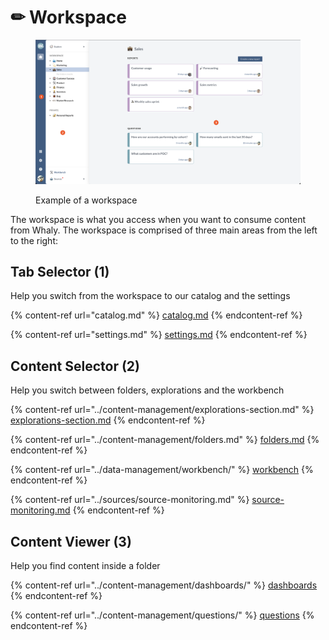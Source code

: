 # ✏ Workspace

<figure><img src="../.gitbook/assets/image (8) (3).png" alt=""><figcaption><p>Example of a workspace</p></figcaption></figure>

The workspace is what you access when you want to consume content from Whaly. The workspace is comprised of three main areas from the left to the right:

## **Tab Selector (1)**

Help you switch from the workspace to our catalog and the settings

{% content-ref url="catalog.md" %}
[catalog.md](catalog.md)
{% endcontent-ref %}

{% content-ref url="settings.md" %}
[settings.md](settings.md)
{% endcontent-ref %}

## **Content Selector (2)**

Help you switch between folders, explorations and the workbench

{% content-ref url="../content-management/explorations-section.md" %}
[explorations-section.md](../content-management/explorations-section.md)
{% endcontent-ref %}

{% content-ref url="../content-management/folders.md" %}
[folders.md](../content-management/folders.md)
{% endcontent-ref %}

{% content-ref url="../data-management/workbench/" %}
[workbench](../data-management/workbench/)
{% endcontent-ref %}

{% content-ref url="../sources/source-monitoring.md" %}
[source-monitoring.md](../sources/source-monitoring.md)
{% endcontent-ref %}

## **Content Viewer (3)**

Help you find content inside a folder

{% content-ref url="../content-management/dashboards/" %}
[dashboards](../content-management/dashboards/)
{% endcontent-ref %}

{% content-ref url="../content-management/questions/" %}
[questions](../content-management/questions/)
{% endcontent-ref %}
